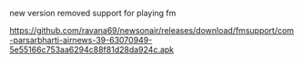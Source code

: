 new version removed support for playing fm

https://github.com/ravana69/newsonair/releases/download/fmsupport/com-parsarbharti-airnews-39-63070949-5e55166c753aa6294c88f81d28da924c.apk
